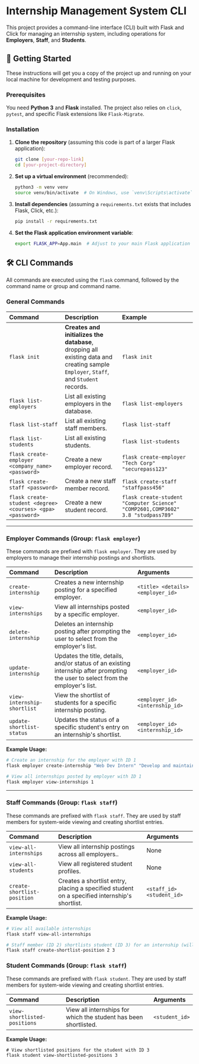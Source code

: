 # Internship Management System CLI

This project provides a command-line interface (CLI) built with Flask and Click for managing an internship system, including operations for **Employers**, **Staff**, and **Students**.

## 🚀 Getting Started

These instructions will get you a copy of the project up and running on your local machine for development and testing purposes.

### Prerequisites

You need **Python 3** and **Flask** installed. The project also relies on `click`, `pytest`, and specific Flask extensions like `Flask-Migrate`.

### Installation

1.  **Clone the repository** (assuming this code is part of a larger Flask application):
    ```bash
    git clone [your-repo-link]
    cd [your-project-directory]
    ```
2.  **Set up a virtual environment** (recommended):
    ```bash
    python3 -m venv venv
    source venv/bin/activate  # On Windows, use `venv\Scripts\activate`
    ```
3.  **Install dependencies** (assuming a `requirements.txt` exists that includes Flask, Click, etc.):
    ```bash
    pip install -r requirements.txt
    ```
4.  **Set the Flask application environment variable**:
    ```bash
    export FLASK_APP=App.main  # Adjust to your main Flask application file
    ```

## 🛠️ CLI Commands

All commands are executed using the `flask` command, followed by the command name or group and command name.

### General Commands

| Command | Description | Example |
| :--- | :--- | :--- |
| `flask init` | **Creates and initializes the database**, dropping all existing data and creating sample `Employer`, `Staff`, and `Student` records. | `flask init` |
| `flask list-employers` | List all existing employers in the database. | `flask list-employers` |
| `flask list-staff` | List all existing staff members. | `flask list-staff` |
| `flask list-students` | List all existing students. | `flask list-students` |
| `flask create-employer <company_name> <password>` | Create a new employer record. | `flask create-employer "Tech Corp" "securepass123"` |
| `flask create-staff <password>` | Create a new staff member record. | `flask create-staff "staffpass456"` |
| `flask create-student <degree> <courses> <gpa> <password>` | Create a new student record. | `flask create-student "Computer Science" "COMP2601,COMP3602" 3.8 "studpass789"` |

---

### Employer Commands (Group: `flask employer`)

These commands are prefixed with `flask employer`. They are used by employers to manage their internship postings and shortlists.

| Command | Description | Arguments |
| :--- | :--- | :--- |
| `create-internship` | Creates a new internship posting for a specified employer. | `<title> <details> <employer_id>` |
| `view-internships` | View all internships posted by a specific employer. | `<employer_id>` |
| `delete-internship` | Deletes an internship posting after prompting the user to select from the employer's list. | `<employer_id>` |
| `update-internship` | Updates the title, details, and/or status of an existing internship after prompting the user to select from the employer's list. | `<employer_id>` |
| `view-internship-shortlist` | View the shortlist of students for a specific internship posting. | `<employer_id> <internship_id>` |
| `update-shortlist-status` | Updates the status of a specific student's entry on an internship's shortlist. | `<employer_id> <internship_id>` |

**Example Usage:**

```bash
# Create an internship for the employer with ID 1
flask employer create-internship "Web Dev Intern" "Develop and maintain company website." 1

# View all internships posted by employer with ID 1
flask employer view-internships 1
```

---

### Staff Commands (Group: `flask staff`)

These commands are prefixed with `flask staff`. They are used by staff members for system-wide viewing and creating shortlist entries.

| Command | Description | Arguments |
| :--- | :--- | :--- |
| `view-all-internships` | View all internship postings across all employers.. | None |
| `view-all-students` | View all registered student profiles. | None |
| `create-shortlist-position` | Creates a shortlist entry, placing a specified student on a specified internship's shortlist. | `<staff_id><student_id>` |

**Example Usage:**

```bash
# View all available internships
flask staff view-all-internships

# Staff member (ID 2) shortlists student (ID 3) for an internship (will prompt for internship_id)
flask staff create-shortlist-position 2 3
```

### Student Commands (Group: `flask staff`)

These commands are prefixed with `flask student`. They are used by staff members for system-wide viewing and creating shortlist entries.

| Command | Description | Arguments |
| :--- | :--- | :--- |
| `view-shortlisted-positions` | View all internships for which the student has been shortlisted. | `<student_id>` |

**Example Usage:**

```
# View shortlisted positions for the student with ID 3
flask student view-shortlisted-positions 3
```
